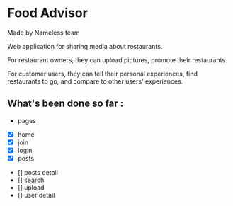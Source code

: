 # Food Advisor

Made by Nameless team

Web application for sharing media about restaurants.

For restaurant owners, they can upload pictures, promote their restaurants.

For customer users, they can tell their personal experiences, find restaurants to go, and compare to other users' experiences.

## What's been done so far :

- pages
- [x] home
- [x] join
- [x] login
- [x] posts
- [] posts detail
- [] search
- [] upload
- [] user detail
